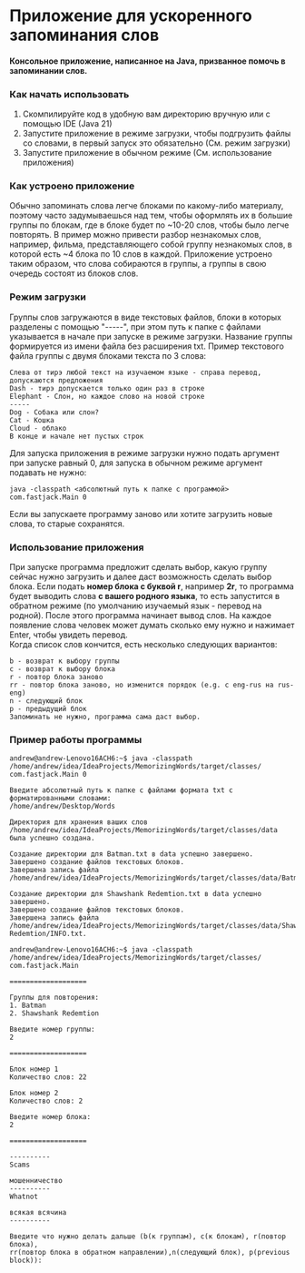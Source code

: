 # Приложение для ускоренного запоминания слов
#### Консольное приложение, написанное на Java, призванное помочь в запоминании слов.
### Как начать использовать 
1) Скомпилируйте код в удобную вам директорию вручную или с помощью IDE (Java 21)
2) Запустите приложение в режиме загрузки, чтобы подгрузить файлы со словами, в первый 
запуск это обязательно (См. режим загрузки)
3) Запустите приложение в обычном режиме (См. использование приложения)

### Как устроено приложение
Обычно запоминать слова легче блоками по какому-либо материалу, поэтому часто задумываешься над
тем, чтобы оформлять их в большие группы по блокам, где в блоке будет по ~10-20 слов, чтобы было легче 
повторять. В пример можно привести разбор незнакомых слов, например, фильма, представляющего собой 
группу незнакомых слов, в которой есть ~4 блока по 10 слов в каждой. Приложение устроено таким 
образом, что слова собираются в группы, а группы в свою очередь состоят из блоков слов.

### Режим загрузки

Группы слов загружаются в виде текстовых файлов, блоки в которых разделены с помощью "-----", при 
этом путь к папке с файлами указывается в начале при запуске в режиме загрузки. Название группы 
формируется из имени файла без расширения txt. 
Пример текстового файла группы с двумя блоками текста по 3 слова:

    Слева от тирэ любой текст на изучаемом языке - справа перевод, допускаются предложения
    Dash - тирэ допускается только один раз в строке
    Elephant - Слон, но каждое слово на новой строке
    -----
    Dog - Собака или слон?
    Cat - Кошка
    Cloud - облако
    В конце и начале нет пустых строк
Для запуска приложения в режиме загрузки нужно подать аргумент при запуске равный 0, для запуска в 
обычном режиме аргумент подавать не нужно:
    
    java -classpath <абсолютный путь к папке с программой> com.fastjack.Main 0
Если вы запускаете программу заново или хотите загрузить новые слова, то старые сохранятся.
### Использование приложения

При запуске программа предложит сделать выбор, какую группу сейчас нужно загрузить и далее 
даст возможность сделать выбор блока. Если подать **номер блока с буквой r**, например **2r**, то 
программа будет выводить слова **с вашего родного языка**, то есть запустится в обратном режиме 
(по умолчанию изучаемый язык - перевод на родной). После этого программа начинает вывод слов.
На каждое появление слова человек может думать сколько ему нужно и нажимает Enter, чтобы увидеть перевод.  
Когда список слов кончится, есть несколько следующих вариантов:
    
    b - возврат к выбору группы
    c - возврат к выбору блока
    r - повтор блока заново
    rr - повтор блока заново, но изменится порядок (e.g. с eng-rus на rus-eng)
    n - следующий блок
    p - предыдущий блок
    Запоминать не нужно, программа сама даст выбор.

### Пример работы программы
    andrew@andrew-Lenovo16ACH6:~$ java -classpath 
    /home/andrew/idea/IdeaProjects/MemorizingWords/target/classes/ com.fastjack.Main 0
    
    Введите aбсолютный путь к папке с файлами формата txt с форматированными словами:
    /home/andrew/Desktop/Words
    
    Директория для хранения ваших слов 
    /home/andrew/idea/IdeaProjects/MemorizingWords/target/classes/data была успешно создана.

    Создание директории для Batman.txt в data успешно завершено.
    Завершено создание файлов текстовых блоков.
    Завершена запись файла /home/andrew/idea/IdeaProjects/MemorizingWords/target/classes/data/Batman/INFO.txt.

    Создание директории для Shawshank Redemtion.txt в data успешно завершено.
    Завершено создание файлов текстовых блоков.
    Завершена запись файла /home/andrew/idea/IdeaProjects/MemorizingWords/target/classes/data/Shawshank Redemtion/INFO.txt.

    andrew@andrew-Lenovo16ACH6:~$ java -classpath 
    /home/andrew/idea/IdeaProjects/MemorizingWords/target/classes/ com.fastjack.Main
    
    ===================
    
    Группы для повторения:
    1. Batman
    2. Shawshank Redemtion

    Введите номер группы:
    2

    ===================

    Блок номер 1
    Количество слов: 22
    
    Блок номер 2
    Количество слов: 2
    
    Введите номер блока:
    2

    ===================

    ----------
    Scams
    
    мошенничество
    ----------
    Whatnot
    
    всякая всячина
    ----------
    
    Введите что нужно делать дальше (b(к группам), c(к блокам), r(повтор блока),
    rr(повтор блока в обратном направлении),n(следующий блок), p(previous block)):
